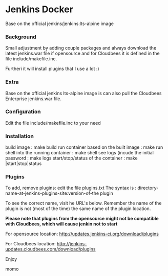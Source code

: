 # Jenkins Docker


Base on the official jenkins/jenkins:lts-alpine image


### Background

Small adjustment by adding couple packages and always download the latest jenkins.war file if
opensource and for Cloudbees it is defined in the file include/makefile.inc.

Furtheri it will install plugins that I use a lot :)


### Extra

Base on the official jenkins lts-alpine image is can also pull the Cloudbees Enterprise jenkins.war file.


### Configuration

Edit the file include/makefile.inc to your need


### Installation

build image : make build
run container based on the built image : make run
shell into the running container : make shell
see logs (incude the initial password : make logs
start/stop/status of the container : make |start|stop|status


### Plugins

To add, remove plugins: edit the file plugins.txt
The syntax is : directory-name-at-jenkins-plugins-site:version-of-the plugin

To see the correct name, visit he URL's below.
Remember the name of the plugin is not (most of the time) the same name of the plugin location.

**Please note that plugins from the opensource might not be compatible with Cloudbees, which will cause jenkin not to start**

For opensource location: http://updates.jenkins-ci.org/download/plugins

For Cloudbees location: http://jenkins-updates.cloudbees.com/download/plugins



Enjoy

momo
